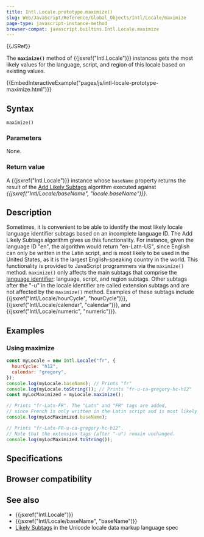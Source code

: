 ```yaml
---
title: Intl.Locale.prototype.maximize()
slug: Web/JavaScript/Reference/Global_Objects/Intl/Locale/maximize
page-type: javascript-instance-method
browser-compat: javascript.builtins.Intl.Locale.maximize
---
```


{{JSRef}}

The **`maximize()`** method of {{jsxref("Intl.Locale")}} instances gets the
most likely values for the language, script, and region of this locale based on
existing values.

{{EmbedInteractiveExample("pages/js/intl-locale-prototype-maximize.html")}}

## Syntax

```js-nolint
maximize()
```

### Parameters

None.

### Return value

A {{jsxref("Intl.Locale")}} instance whose `baseName` property returns
the result of the [Add Likely Subtags](https://www.unicode.org/reports/tr35/#Likely_Subtags) algorithm executed against _{{jsxref("Intl/Locale/baseName", "locale.baseName")}}_.

## Description

Sometimes, it is convenient to be able to identify the most likely locale language
identifier subtags based on an incomplete language ID. The Add Likely Subtags
algorithm gives us this functionality. For instance, given the language ID "en", the
algorithm would return "en-Latn-US", since English can only be written in the Latin
script, and is most likely to be used in the United States, as it is the largest
English-speaking country in the world. This functionality is provided to JavaScript
programmers via the `maximize()` method. `maximize()` only
affects the main subtags that comprise the [language identifier](https://www.unicode.org/reports/tr35/#Language_Locale_Field_Definitions): language, script, and region subtags.
Other subtags after the "-u" in the locale identifier are called extension subtags and
are not affected by the `maximize()` method. Examples of these subtags
include {{jsxref("Intl/Locale/hourCycle", "hourCycle")}},
{{jsxref("Intl/Locale/calendar", "calendar")}}, and {{jsxref("Intl/Locale/numeric", "numeric")}}.

## Examples

### Using maximize

```js
const myLocale = new Intl.Locale("fr", {
  hourCycle: "h12",
  calendar: "gregory",
});
console.log(myLocale.baseName); // Prints "fr"
console.log(myLocale.toString()); // Prints "fr-u-ca-gregory-hc-h12"
const myLocMaximized = myLocale.maximize();

// Prints "fr-Latn-FR". The "Latn" and "FR" tags are added,
// since French is only written in the Latin script and is most likely to be spoken in France.
console.log(myLocMaximized.baseName);

// Prints "fr-Latn-FR-u-ca-gregory-hc-h12".
// Note that the extension tags (after "-u") remain unchanged.
console.log(myLocMaximized.toString());
```

## Specifications



## Browser compatibility



## See also

- {{jsxref("Intl.Locale")}}
- {{jsxref("Intl/Locale/baseName", "baseName")}}
- [Likely Subtags](https://www.unicode.org/reports/tr35/#Likely_Subtags) in the Unicode locale data markup language spec
